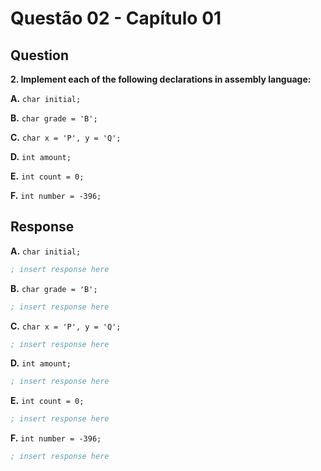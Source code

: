 # Questão 02 - Capítulo 01

## Question

**<p>2. Implement each of the following declarations in assembly language:</p>**
**<p>A.** ``char initial;``</p>
**<p>B.** ``char grade = 'B';``</p>
**<p>C.** ``char x = 'P', y = 'Q';``</p>
**<p>D.** ``int amount;``</p>
**<p>E.** ``int count = 0;``</p>
**<p>F.** ``int number = -396;``</p>

## Response

**<p>A.** ``char initial;``</p>

```asm
; insert response here
```

**<p>B.** ``char grade = 'B';``</p>

```asm
; insert response here
```

**<p>C.** ``char x = 'P', y = 'Q';``</p>

```asm
; insert response here
```

**<p>D.** ``int amount;``</p>

```asm
; insert response here
```

**<p>E.** ``int count = 0;``</p>

```asm
; insert response here
```

**<p>F.** ``int number = -396;``</p>

```asm
; insert response here
```
